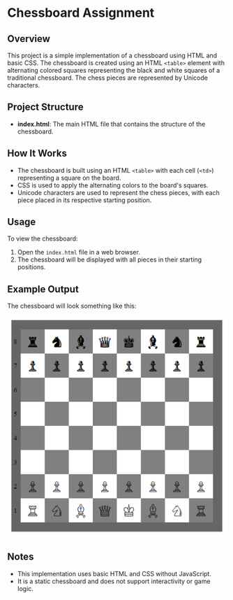 # Chessboard Assignment

## Overview
This project is a simple implementation of a chessboard using HTML and basic CSS. The chessboard is created using an HTML `<table>` element with alternating colored squares representing the black and white squares of a traditional chessboard. The chess pieces are represented by Unicode characters.

## Project Structure
- **index.html**: The main HTML file that contains the structure of the chessboard.

## How It Works
- The chessboard is built using an HTML `<table>` with each cell (`<td>`) representing a square on the board.
- CSS is used to apply the alternating colors to the board's squares.
- Unicode characters are used to represent the chess pieces, with each piece placed in its respective starting position.

## Usage
To view the chessboard:
1. Open the `index.html` file in a web browser.
2. The chessboard will be displayed with all pieces in their starting positions.

## Example Output
The chessboard will look something like this:

![OutPut](./chessboard.png)


## Notes
- This implementation uses basic HTML and CSS without JavaScript.
- It is a static chessboard and does not support interactivity or game logic.
